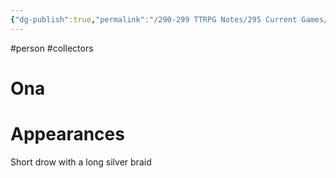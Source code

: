 ```yaml
---
{"dg-publish":true,"permalink":"/290-299 TTRPG Notes/295 Current Games/11 Weeping City/Wiki/Person/Ona/"}
---
```



#person #collectors 

# Ona 

# Appearances

Short drow with a long silver braid